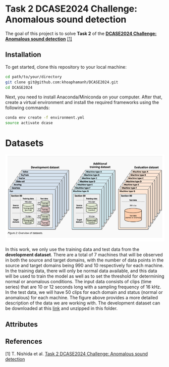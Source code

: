 # Task 2 DCASE2024 Challenge: Anomalous sound detection

The goal of this project is to solve **Task 2** of the [**DCASE2024 Challenge: Anomalous sound detection**](https://dcase.community/challenge2024/task-first-shot-unsupervised-anomalous-sound-detection-for-machine-condition-monitoring) [[1]](#1)

## Installation
To get started, clone this repository to your local machine:
```bash
cd path/to/your/directory
git clone git@github.com:khoaphamanh/DCASE2024.git
cd DCASE2024
```
Next, you need to install Anaconda/Miniconda on your computer. After that, create a virtual environment and install the required frameworks using the following commands:
```bash
conda env create -f environment.yml
source activate dcase
```

# Datasets
![data_img](visualize/data_img.png)

In this work, we only use the training data and test data from the **development dataset**. There are a total of 7 machines that will be observed in both the source and target domains, with the number of data points in the source and target domains being 990 and 10 respectively for each machine. In the training data, there will only be normal data available, and this data will be used to train the model as well as to set the threshold for determining normal or anomalous conditions. The input data consists of clips (time series) that are 10 or 12 seconds long with a sampling frequency of 16 kHz. In the test data, we will have 50 clips for each domain and status (normal or anomalous) for each machine. The figure above provides a more detailed description of the data we are working with. The development dataset can be downloaded at this [link](https://seafile.cloud.uni-hannover.de/d/dbf9bbe9c5a94569aab6/) and unzipped in this folder.

## Attributes


## References
<a id="1">[1]</a>
T. Nishida et al.
[Task 2 DCASE2024 Challenge: Anomalous sound detection ](https://github.com/domenVres/Robust-LIME-SHAP-and-IME/tree/master)
